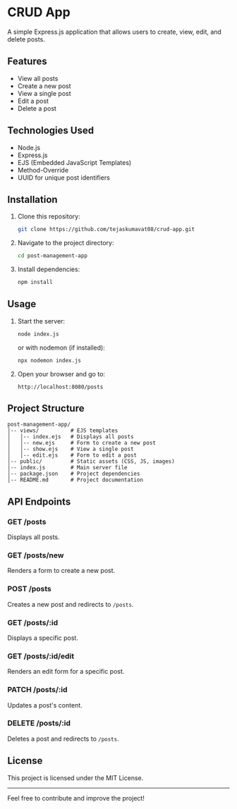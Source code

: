 # CRUD App

A simple Express.js application that allows users to create, view, edit, and delete posts.

## Features
- View all posts
- Create a new post
- View a single post
- Edit a post
- Delete a post

## Technologies Used
- Node.js
- Express.js
- EJS (Embedded JavaScript Templates)
- Method-Override
- UUID for unique post identifiers

## Installation

1. Clone this repository:
   ```sh
   git clone https://github.com/tejaskumavat08/crud-app.git
   ```
2. Navigate to the project directory:
   ```sh
   cd post-management-app
   ```
3. Install dependencies:
   ```sh
   npm install
   ```

## Usage

1. Start the server:
   ```sh
   node index.js
   ```
   or with nodemon (if installed):
   ```sh
   npx nodemon index.js
   ```
2. Open your browser and go to:
   ```
   http://localhost:8080/posts
   ```

## Project Structure
```
post-management-app/
│-- views/          # EJS templates
│   │-- index.ejs   # Displays all posts
│   │-- new.ejs     # Form to create a new post
│   │-- show.ejs    # View a single post
│   │-- edit.ejs    # Form to edit a post
│-- public/         # Static assets (CSS, JS, images)
│-- index.js        # Main server file
│-- package.json    # Project dependencies
│-- README.md       # Project documentation
```

## API Endpoints

### GET /posts
Displays all posts.

### GET /posts/new
Renders a form to create a new post.

### POST /posts
Creates a new post and redirects to `/posts`.

### GET /posts/:id
Displays a specific post.

### GET /posts/:id/edit
Renders an edit form for a specific post.

### PATCH /posts/:id
Updates a post's content.

### DELETE /posts/:id
Deletes a post and redirects to `/posts`.

## License
This project is licensed under the MIT License.

---
Feel free to contribute and improve the project!

